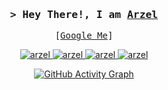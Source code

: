 
<h3 align="center">
  <samp>&gt; Hey There!, I am <b><a target="_blank" href="https://uhrzel-portfolio.vercel.app/">Arzel</a></b></samp>
</h3>
<p align="center">
  <samp>
    [<a href="https://www.google.com/search?q=Arzel+John+Zolina">Google Me</a>]
  </samp>
</p>
<p align="center">
   <a href="https://facebook.com/uhrzeljohn" target="_blank">
    <img src="https://img.shields.io/badge/Facebook-20BEFF?&style=for-the-badge&logo=facebook&logoColor=white" alt="arzel" />
  </a>
   <a href="https://www.instagram.com/self.uhrzel/" target="_blank">
    <img src="https://img.shields.io/badge/Instagram-fe4164?style=for-the-badge&logo=instagram&logoColor=white" alt="arzel" />
  </a> 
  <a href="https://discordapp.com/users/568696023409754142" target="blank">
    <img src="https://img.shields.io/badge/Discord-5865F2?style=for-the-badge&logo=discord&logoColor=white" alt="arzel" />
  </a>
  <a href="https://www.linkedin.com/in/arzeljrz/" target="_blank">
    <img src="https://img.shields.io/badge/LinkedIn-0077B5?style=for-the-badge&logo=linkedin&logoColor=white" alt="arzel"/>
  </a>
</p>
<p align="center">
  <a href="https://github.com/ashutosh00710/github-readme-activity-graph">
    <img src="https://github-readme-activity-graph.vercel.app/graph?username=uhrzel&theme=react-dark" alt="GitHub Activity Graph" />
  </a>
</p>
